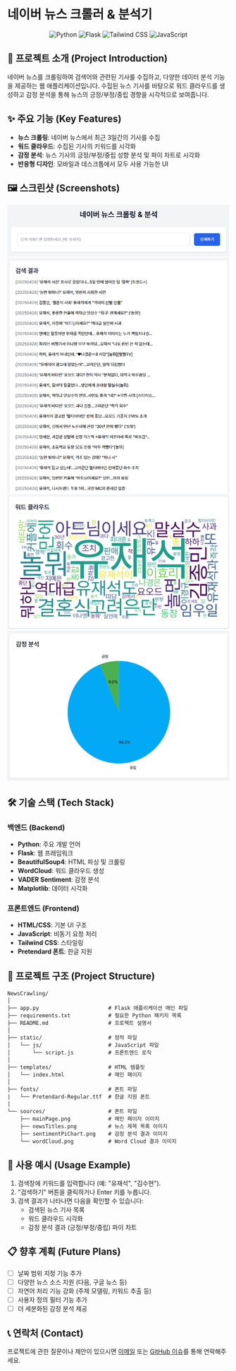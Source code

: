 # 네이버 뉴스 크롤러 & 분석기

<div align="center">
  <img src="https://img.shields.io/badge/Python-3776AB?style=for-the-badge&logo=python&logoColor=white" alt="Python">
  <img src="https://img.shields.io/badge/Flask-000000?style=for-the-badge&logo=flask&logoColor=white" alt="Flask">
  <img src="https://img.shields.io/badge/Tailwind_CSS-38B2AC?style=for-the-badge&logo=tailwind-css&logoColor=white" alt="Tailwind CSS">
  <img src="https://img.shields.io/badge/JavaScript-F7DF1E?style=for-the-badge&logo=javascript&logoColor=black" alt="JavaScript">
</div>

## 📝 프로젝트 소개 (Project Introduction)

네이버 뉴스를 크롤링하여 검색어와 관련된 기사를 수집하고, 다양한 데이터 분석 기능을 제공하는 웹 애플리케이션입니다. 수집된 뉴스 기사를 바탕으로 워드 클라우드를 생성하고 감정 분석을 통해 뉴스의 긍정/부정/중립 경향을 시각적으로 보여줍니다.

## ✨ 주요 기능 (Key Features)

- **뉴스 크롤링**: 네이버 뉴스에서 최근 3일간의 기사를 수집
- **워드 클라우드**: 수집된 기사의 키워드를 시각화
- **감정 분석**: 뉴스 기사의 긍정/부정/중립 성향 분석 및 파이 차트로 시각화
- **반응형 디자인**: 모바일과 데스크톱에서 모두 사용 가능한 UI

## 🖼️ 스크린샷 (Screenshots)

![App Screenshot](sources/mainPage.png)
![News Titles](sources/newsTitles.png)
![Word Cloud](sources/wordCloud.png)
![Sentiment Analysis](sources/sentimentPiChart.png)

## 🛠️ 기술 스택 (Tech Stack)

### 백엔드 (Backend)
- **Python**: 주요 개발 언어
- **Flask**: 웹 프레임워크
- **BeautifulSoup4**: HTML 파싱 및 크롤링
- **WordCloud**: 워드 클라우드 생성
- **VADER Sentiment**: 감정 분석
- **Matplotlib**: 데이터 시각화

### 프론트엔드 (Frontend)
- **HTML/CSS**: 기본 UI 구조
- **JavaScript**: 비동기 요청 처리
- **Tailwind CSS**: 스타일링
- **Pretendard 폰트**: 한글 지원

## 📄 프로젝트 구조 (Project Structure)

```
NewsCrawling/
│
├── app.py                      # Flask 애플리케이션 메인 파일
├── requirements.txt            # 필요한 Python 패키지 목록
├── README.md                   # 프로젝트 설명서
│
├── static/                     # 정적 파일
│   └── js/                     # JavaScript 파일
│       └── script.js           # 프론트엔드 로직
│
├── templates/                  # HTML 템플릿
│   └── index.html              # 메인 페이지
│
├── fonts/                      # 폰트 파일
|   └── Pretendard-Regular.ttf  # 한글 지원 폰트
|
└── sources/                    # 폰트 파일
    ├── mainPage.png            # 메인 페이지 이미지
    ├── newsTitles.png          # 뉴스 제목 목록 이미지
    ├── sentimentPiChart.png    # 감정 분석 결과 이미지
    └── wordCloud.png           # Word Cloud 결과 이미지
```

## 🌟 사용 예시 (Usage Example)

1. 검색창에 키워드를 입력합니다 (예: "유재석", "김수현").
2. "검색하기" 버튼을 클릭하거나 Enter 키를 누릅니다.
3. 검색 결과가 나타나면 다음을 확인할 수 있습니다:
   - 검색된 뉴스 기사 목록
   - 워드 클라우드 시각화
   - 감정 분석 결과 (긍정/부정/중립) 파이 차트

## 📋 향후 계획 (Future Plans)

- [ ] 날짜 범위 지정 기능 추가
- [ ] 다양한 뉴스 소스 지원 (다음, 구글 뉴스 등)
- [ ] 자연어 처리 기능 강화 (주제 모델링, 키워드 추출 등)
- [ ] 사용자 정의 필터 기능 추가
- [ ] 더 세분화된 감정 분석 제공

## 📞 연락처 (Contact)

프로젝트에 관한 질문이나 제안이 있으시면 [이메일](mailto:your-email@example.com) 또는 [GitHub 이슈](https://github.com/your-username/naver-news-crawler/issues)를 통해 연락해주세요.

